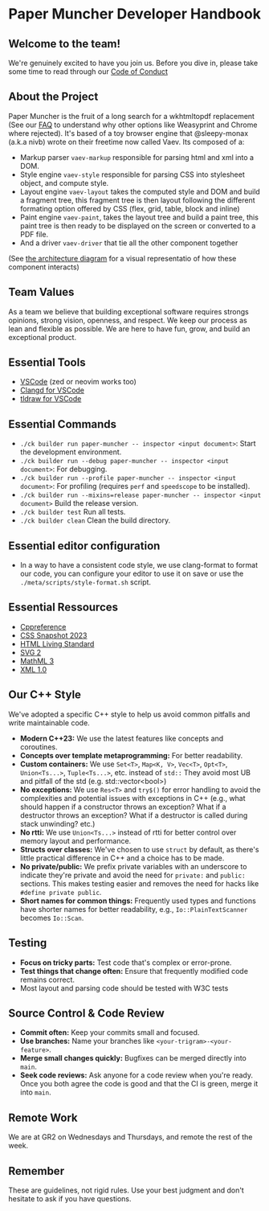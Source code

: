 # Paper Muncher Developer Handbook

## Welcome to the team!

We're genuinely excited to have you join us. Before you dive in, please take some time to read through our [Code of Conduct](https://www.contributor-covenant.org/version/2/1/code_of_conduct/)

## About the Project

Paper Muncher is the fruit of a long search for a wkhtmltopdf replacement (See our [FAQ](faq.md) to understand why other options like Weasyprint and Chrome where rejected). It's based of a toy browser engine that @sleepy-monax (a.k.a nivb) wrote on their freetime now called Vaev. Its composed of a:
 - Markup parser `vaev-markup` responsible for parsing html and xml into a DOM.
 - Style engine `vaev-style` responsible for parsing CSS into stylesheet object, and compute style.
 - Layout engine `vaev-layout` takes the computed style and DOM and build a fragment tree, this fragment tree is then layout following the different formating option offered by CSS (flex, grid, table, block and inline)
 - Paint engine `vaev-paint`, takes the layout tree and build a paint tree, this paint tree is then ready to be displayed on the screen or converted to a PDF file.
 - And a driver `vaev-driver` that tie all the other component together

(See [the architecture diagram](../src/web/diagrams.tldr) for a visual representatio of how these component interacts)

## Team Values

As a team we believe that building exceptional software requires strongs opinions, strong vision, openness, and respect. We keep our process as lean and flexible as possible. We are here to have fun, grow, and build an exceptional product.

## Essential Tools

* [VSCode](https://code.visualstudio.com/) (zed or neovim works too)
* [Clangd for VSCode](https://marketplace.visualstudio.com/items?itemName=llvm-vs-code-extensions.vscode-clangd)
* [tldraw for VSCode](https://marketplace.visualstudio.com/items?itemName=tldraw-org.tldraw-vscode)

## Essential Commands

* `./ck builder run paper-muncher -- inspector <input document>`:  Start the development environment.
* `./ck builder run --debug paper-muncher -- inspector <input document>`:  For debugging.
* `./ck builder run --profile paper-muncher -- inspector <input document>`:  For profiling (requires `perf` and `speedscope` to be installed).
* `./ck builder run --mixins=release paper-muncher -- inspector <input document>` Build the release version.
* `./ck builder test`  Run all tests.
* `./ck builder clean`  Clean the build directory.

## Essential editor configuration

* In a way to have a consistent code style, we use clang-format to format our code, you can configure your editor to use it on save or use the `./meta/scripts/style-format.sh` script.

## Essential Ressources

* [Cppreference](https://en.cppreference.com/w/)
* [CSS Snapshot 2023](https://www.w3.org/TR/CSS)
* [HTML Living Standard](https://html.spec.whatwg.org/multipage/)
* [SVG 2](https://www.w3.org/TR/SVG2/)
* [MathML 3](https://www.w3.org/TR/MathML3/)
* [XML 1.0](https://www.w3.org/TR/REC-xml/)

## Our C++ Style

We've adopted a specific C++ style to help us avoid common pitfalls and write maintainable code.

* **Modern C++23:**  We use the latest features like concepts and coroutines.
* **Concepts over template metaprogramming:**  For better readability.
* **Custom containers:**  We use `Set<T>`, `Map<K, V>`, `Vec<T>`, `Opt<T>`, `Union<Ts...>`, `Tuple<Ts...>`, etc. instead of `std::` They avoid most UB and pitfall of the std (e.g. std::vector\<bool>)
* **No exceptions:**  We use `Res<T>` and `try$()` for error handling to avoid the complexities and potential issues with exceptions in C++ (e.g., what should happen if a constructor throws an exception? What if a destructor throws an exception? What if a destructor is called during stack unwinding? etc.)
* **No rtti:**  We use `Union<Ts...>` instead of rtti for better control over memory layout and performance.
* **Structs over classes:**  We've chosen to use `struct` by default, as there's little practical difference in C++ and a choice has to be made.
* **No private/public:**  We prefix private variables with an underscore to indicate they're private and avoid the need for `private:` and `public:` sections. This makes testing easier and removes the need for hacks like `#define private public`.
* **Short names for common things:**  Frequently used types and functions have shorter names for better readability, e.g., `Io::PlainTextScanner` becomes `Io::Scan`.

## Testing

* **Focus on tricky parts:**  Test code that's complex or error-prone.
* **Test things that change often:**  Ensure that frequently modified code remains correct.
* Most layout and parsing code should be tested with W3C tests

## Source Control & Code Review

* **Commit often:**  Keep your commits small and focused.
* **Use branches:**  Name your branches like `<your-trigram>-<your-feature>`.
* **Merge small changes quickly:**  Bugfixes can be merged directly into `main`.
* **Seek code reviews:** Ask anyone for a code review when you're ready. Once you both agree the code is good and that the CI is green, merge it into `main`.

## Remote Work

We are at GR2 on Wednesdays and Thursdays, and remote the rest of the week.

## Remember

These are guidelines, not rigid rules. Use your best judgment and don't hesitate to ask if you have questions.
